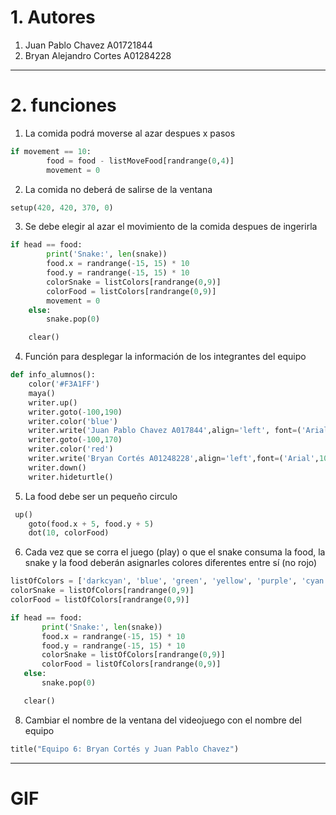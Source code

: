 # 1. Autores
1. Juan Pablo Chavez A01721844
2. Bryan Alejandro Cortes A01284228
---
# 2. funciones
1. La comida podrá moverse al azar despues x pasos
```python
if movement == 10:
        food = food - listMoveFood[randrange(0,4)]
        movement = 0
```
2. La comida no deberá de salirse de la ventana 
```python
setup(420, 420, 370, 0)
```
3. Se debe elegir al azar el movimiento de la comida despues de ingerirla
```python
if head == food:
        print('Snake:', len(snake))
        food.x = randrange(-15, 15) * 10
        food.y = randrange(-15, 15) * 10
        colorSnake = listColors[randrange(0,9)]
        colorFood = listColors[randrange(0,9)]
        movement = 0
    else:
        snake.pop(0)

    clear()
```
4. Función para desplegar la información de los integrantes del equipo 
```python
def info_alumnos():
    color('#F3A1FF')
    maya()
    writer.up()
    writer.goto(-100,190)
    writer.color('blue')
    writer.write('Juan Pablo Chavez A017844',align='left', font=('Arial', 10, 'normal'))
    writer.goto(-100,170)
    writer.color('red')
    writer.write('Bryan Cortés A01248228',align='left',font=('Arial',10,'normal'))
    writer.down()
    writer.hideturtle()
```
5. La food debe ser un pequeño circulo
```python
 up()
    goto(food.x + 5, food.y + 5)
    dot(10, colorFood)
```
6. Cada vez que se corra el juego (play) o que el snake consuma la food, la snake y la food deberán asignarles colores diferentes entre sí (no rojo)
 ```python
listOfColors = ['darkcyan', 'blue', 'green', 'yellow', 'purple', 'cyan', 'fuchsia', 'gray', 'lime', 'orange']
colorSnake = listOfColors[randrange(0,9)]
colorFood = listOfColors[randrange(0,9)]

if head == food:
        print('Snake:', len(snake))
        food.x = randrange(-15, 15) * 10
        food.y = randrange(-15, 15) * 10
        colorSnake = listOfColors[randrange(0,9)]
        colorFood = listOfColors[randrange(0,9)]
    else:
        snake.pop(0)

    clear()
```  
8. Cambiar el nombre de la ventana del videojuego con el nombre del equipo
```python
title("Equipo 6: Bryan Cortés y Juan Pablo Chavez")
```
---
# GIF
